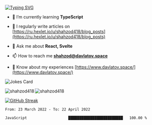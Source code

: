 [![Typing SVG](https://readme-typing-svg.herokuapp.com?font=Turret+Road&height=30&lines=HI!+I%60m+Frontend+Developer)](https://git.io/typing-svg)

- 🌱 I’m currently learning **TypeScript**

- 📝 I regularly write articles on [https://ru.hexlet.io/u/shahzod418/blog_posts](https://ru.hexlet.io/u/shahzod418/blog_posts)

- 💬 Ask me about **React, Svelte**

- 📫 How to reach me **shahzod@davlatov.space**

- 📄 Know about my experiences [https://www.davlatov.space/](https://www.davlatov.space/)

![Jokes Card](https://readme-jokes.vercel.app/api?theme=radical)

<img align="left" src="https://github-readme-stats.vercel.app/api/top-langs?username=shahzod418&show_icons=true&theme=radical&locale=en&layout=compact" alt="shahzod418" />

<img align="center" src="https://github-readme-stats.vercel.app/api?username=shahzod418&show_icons=true&theme=radical&locale=en" alt="shahzod418" />

[![GitHub Streak](http://github-readme-streak-stats.herokuapp.com?user=shahzod418&theme=radical&date_format=M%20j%5B%2C%20Y%5D)](https://git.io/streak-stats)

<!--START_SECTION:waka-->

```text
From: 23 March 2022 - To: 22 April 2022

JavaScript                   █████████████████████████   100.00 %
```

<!--END_SECTION:waka-->
